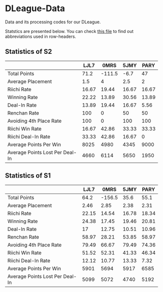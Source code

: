 # DLeague-Data

Data and its processing codes for our DLeague.

Statstics are presented below. You can check [this file](./assets/abbr_reference.md) to find out abbreviations used in row-headers.

## Statistics of S2

|                                 |    LJL7 |    0MRS |    5JMY |    PARY |
|---------------------------------|---------|---------|---------|---------|
| Total Points                    |   71.2  | -111.5  |   -6.7  |   47    |
| Average Placement               |    1.5  |    4    |    2.5  |    2    |
| Riichi Rate                     |   16.67 |   19.44 |   16.67 |   16.67 |
| Winning Rate                    |   22.22 |   13.89 |   30.56 |   13.89 |
| Deal-In Rate                    |   13.89 |   19.44 |   16.67 |    5.56 |
| Renchan Rate                    |  100    |    0    |   50    |   50    |
| Avoiding 4th Place Rate         |  100    |    0    |  100    |  100    |
| Riichi Win Rate                 |   16.67 |   42.86 |   33.33 |   33.33 |
| Riichi Deal-In Rate             |   33.33 |   42.86 |   16.67 |    0    |
| Average Points Per Win          | 8025    | 4980    | 4345    | 9000    |
| Average Points Lost Per Deal-In | 4660    | 6114    | 5650    | 1950    |

## Statistics of S1

|                                 |    LJL7 |    0MRS |    5JMY |    PARY |
|---------------------------------|---------|---------|---------|---------|
| Total Points                    |   64.2  | -156.5  |   35.6  |   55.1  |
| Average Placement               |    2.46 |    2.85 |    2.38 |    2.31 |
| Riichi Rate                     |   22.15 |   14.54 |   16.78 |   18.34 |
| Winning Rate                    |   24.38 |   17.45 |   19.46 |   20.81 |
| Deal-In Rate                    |   17    |   12.75 |   10.51 |   10.96 |
| Renchan Rate                    |   58.97 |   28.21 |   53.85 |   58.97 |
| Avoiding 4th Place Rate         |   79.49 |   66.67 |   79.49 |   74.36 |
| Riichi Win Rate                 |   51.52 |   52.31 |   41.33 |   46.34 |
| Riichi Deal-In Rate             |   12.12 |   10.77 |   13.33 |    7.32 |
| Average Points Per Win          | 5901    | 5694    | 5917    | 6585    |
| Average Points Lost Per Deal-In | 5099    | 5072    | 4740    | 5192    |
